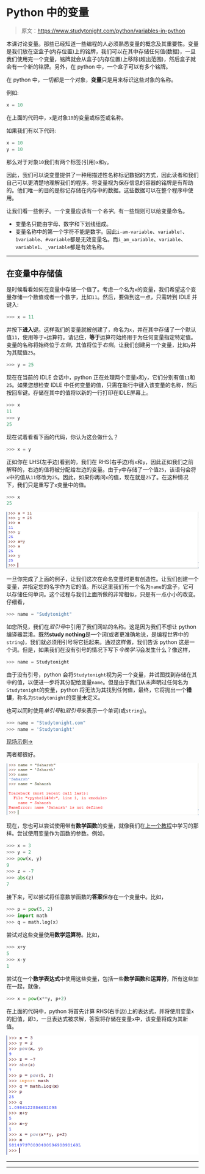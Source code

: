 # Python 中的变量

> 原文：<https://www.studytonight.com/python/variables-in-python>

本课讨论变量。那些已经知道一些编程的人必须熟悉变量的概念及其重要性。变量是我们放在空盒子(内存位置)上的铭牌，我们可以在其中存储任何值(数据)，一旦我们使用完一个变量，铭牌就会从盒子(内存位置)上移除(超出范围)，然后盒子就会有一个新的铭牌。另外，在 python 中，一个盒子可以有多个铭牌。

在 python 中，一切都是一个对象，**变量**只是用来标识这些对象的名称。

例如:

```py
x = 10
```

在上面的代码中，`x`是对象`10`的变量或标签或名称。

如果我们有以下代码:

```py
x = 10
y = 10
```

那么对于对象`10`我们有两个标签(引用)`x`和`y`。

因此，我们可以说变量提供了一种用描述性名称标记数据的方式，因此读者和我们自己可以更清楚地理解我们的程序。将变量视为保存信息的容器的铭牌是有帮助的。他们唯一的目的是标记存储在内存中的数据。这些数据可以在整个程序中使用。

让我们看一些例子。一个变量应该有一个*名字*。有一些规则可以给变量命名。

*   变量名只能由字母、数字和下划线组成。
*   变量名称中的第一个字符不能是数字。因此`i-am-variable`、`variable!`、`1variable`、`#variable`都是无效变量名。而`i_am_variable`、`variable`、`variable1`、`_variable`都是有效名称。

* * *

## 在变量中存储值

是时候看看如何在变量中存储一个值了。考虑一个名为`x`的变量，我们希望这个变量存储一个数值或者一个数字，比如`11`。然后，要做到这一点，只需转到 IDLE 并键入:

```py
>>> x = 11
```

并按下**进入**键。这样我们的变量就被创建了，命名为`x`，并在其中存储了一个默认值`11`，使用等于`=`运算符。请记住，**等于**运算符始终用于为任何变量指定特定值。变量的名称将始终位于*左侧*，其值将位于*右侧*。让我们创建另一个变量，比如`y`并为其赋值`25`。

```py
>>> y = 25
```

现在在当前的 IDLE 会话中，python 正在处理两个变量`x`和`y`，它们分别有值`11`和`25`。如果您想检查 IDLE 中任何变量的值，只需在新行中键入该变量的名称，然后按回车键。存储在其中的值将以新的一行打印在IDLE屏幕上。

```py
>>> x
11
>>> y
25
```

现在试着看看下面的代码，你认为这会做什么？

```py
>>> x = y
```

正如你在 LHS(左手边)看到的，我们在 RHS(右手边)有`x`和`y`，因此正如我们之前解释的，右边的值将被分配给左边的变量。由于`y`中存储了一个值`25`，该语句会将`x`中的值从`11`修改为`25`。因此，如果你再问`x`的值，现在就是`25`了。在这种情况下，我们只是重写了`x`变量中的值。

```py
>>> x
25
```

![Variables in Python](img/4fc5e3d35a45eafe09c5cae718af1eac.png)

一旦你完成了上面的例子，让我们这次在命名变量时更有创造性。让我们创建一个变量，并指定您的名字作为它的值。所以这里我们有一个名为`name`的盒子，它可以存储任何单词。这个过程与我们上面所做的非常相似，只是有一点小小的改变。仔细看，

```py
>>> name = "Sudytonight"
```

如您所见，我们在*双引号*中引用了我们网站的名称。这是因为我们不想让 python 编译器混淆。既然**study nothing**是一个词(或者更准确地说，是编程世界中的`string`)，我们就必须用引号将它括起来。通过这样做，我们告诉 python 这是一个词。但是，如果我们在没有引号的情况下写下*今晚学习*会发生什么？像这样，

```py
>>> name = Studytonight
```

由于没有引号，python 会将`Studytonight`视为另一个变量，并试图找到存储在其中的值，以便进一步将其分配给变量`name`。但是由于我们从未声明过任何名为`Studytonight`的变量，python 将无法为其找到任何值，最终，它将抛出一个**错误**，称名为`Studytonight`的变量未定义。

也可以同时使用*单引号*和*双引号*来表示一个单词(或`string`)。

```py
>>> name = "Studytonight.com"
>>> name = 'Studytonight'
```

[现场示例→](/code/python/using-variables.php)

两者都很好。

![Variables in Python](img/e6cdcd7a906e8a4ce7ebf5255eb194fc.png)

现在，您也可以尝试使用带有**数学函数**的变量，就像我们在[上一个教程](numbers-and-math-functions)中学习的那样。尝试使用变量作为函数的参数。例如，

```py
>>> x = 3
>>> y = 2
>>> pow(x, y)
9
>>> z = -7
>>> abs(z)
7
```

接下来，可以尝试将任意数学函数的**答案**保存在一个变量中。比如，

```py
>>> p = pow(5, 2)
>>> import math
>>> q = math.log(x) 
```

尝试对这些变量使用**数学运算符**。比如，

```py
>>> x+y
5
>>> x-y
1
```

尝试在一个**数学表达式**中使用这些变量，包括一些**数学函数**和**运算符**，所有这些加在一起，就像，

```py
>>> x = pow(x**y, p+2)
```

在上面的代码中，python 将首先计算 RHS(右手边)上的表达式，并将使用变量`x`的旧值，即`3`，一旦表达式被求解，答案将存储在变量`x`中，该变量将成为其新值。

![Variables in Python](img/958855e0a2bf52effbffa7fd63784279.png)

* * *

* * *